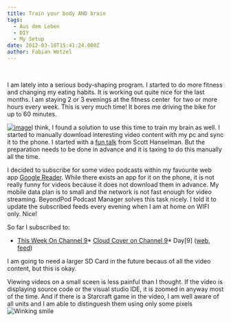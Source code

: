 ```yaml
---
title: Train your body AND brain
tags:
  - Aus dem Leben
  - DIY
  - My Setup
date: 2012-03-18T15:41:24.000Z
author: Fabian Wetzel
---
```


&#160;

I am lately into a serious body-shaping program. I started to do more fitness and changing my eating habits. It is working out quite nice for the last months. I am staying 2 or 3 evenings at the fitness center&#160; for two or more hours every week. This is very much time! It bores me driving the bike for up to 60 minutes.

[![image](https://az275061.vo.msecnd.net/blogmedia/2012/03/image60.png "image")](https://play.google.com/store/apps/details?id=mobi.beyondpod "BeyondPod Podcast Manager")I think, I found a solution to use this time to train my brain as well. I started to manually download interesting video content with my pc and sync it to the phone. I started with a [fun talk](http://www.hanselman.com/blog/DeveloperStandUpComedyCoding4Fun.aspx) from Scott Hanselman. But the preparation needs to be done in advance and it is taxing to do this manually all the time.

I decided to subscribe for some video podcasts within my favourite web app [Google Reader](http://www.google.de/reader). While there exists an app for it on the phone, it is not really funny for videos because it does not download them in advance. My mobile data plan is to small and the network is not fast enough for video streaming. BeyondPod Podcast Manager solves this task nicely. I told it to update the subscribed feeds every evening when I am at home on WIFI only. Nice!

So far I subscribed to:

*   [This Week On Channel 9](http://channel9.msdn.com/Shows/This+Week+On+Channel+9)*   [Cloud Cover on Channel 9](http://channel9.msdn.com/Shows/Cloud+Cover)*   Day[9] ([web](http://day9.tv/), [feed](http://blip.tv/day9tv/rss))  

I am going to need a larger SD Card in the future becaus of all the video content, but this is okay.

Viewing videos on a small sceen is less painful than I thought. If the video is displaying source code or the visual studio IDE, it is zoomed in anyway most of the time. And if there is a Starcraft game in the video, I am well aware of all units and I am able to distinguesh them using only some pixels ![Winking smile](https://az275061.vo.msecnd.net/blogmedia/2012/03/wlEmoticon-winkingsmile5.png)


